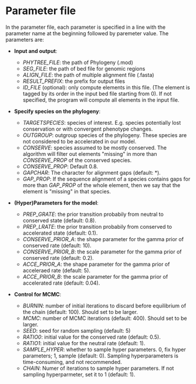 # Parameter file
In the parameter file, each parameter is specified in a line with the parameter name at the beginning followed by paremeter value. The parameters are: 
* **Input and output**: 
  * *PHYTREE_FILE*: the path of Phylogeny (.mod)  
  * *SEG_FILE*: the path of bed file for genomic regions
  * *ALIGN_FILE*: the path of multiple alignment file (.fasta)
  * *RESULT_PREFIX*: the prefix for output files
  * *ID_FILE* (optional): only compute elements in this file. (The element is tagged by its order in the input bed file starting from 0). If not specified, the program will compute all elements in the input file.  
 
* **Specify species on the phylogeny**:
  * *TARGETSPECIES*: species of interest. E.g. species potentially lost conservation or with convergent phenotype changes.
  * *OUTGROUP*: outgroup species of the phylogeny. These species are not considered to be accelerated in our model. 
  * *CONSERVE*: species assumed to be mostly conserved. The algorithm will filter out elements "missing" in more than *CONSERVE_PROP* of the conserved species. 
  * *CONSERVE_PROP*: Default 0.8.
  * *GAPCHAR*: The character for alignment gaps (default: *). 
  * *GAP_PROP*: If the sequence alignment of a species contains gaps for more than *GAP_PROP* of the whole element, then we say that the element is "missing" in that species.   

* **(Hyper)Parameters for the model**:
  * *PREP_GRATE*: the prior transition probabily from neutral to conserved state (default: 0.8).
  * *PREP_LRATE*: the prior transition probabily from conserved to accelerated state (default: 0.1).
  * *CONSERVE_PRIOR_A*: the shape parameter for the gamma prior of conserved rate (default: 10).
  * *CONSERVE_PRIOR_B*: the scale parameter for the gamma prior of conserved rate (default: 0.2).
  * *ACCE_PRIOR_A*: the shape parameter for the gamma prior of acceleraed rate (default: 5).
  * *ACCE_PRIOR_B*: the scale parameter for the gamma prior of accelerated rate (default: 0.04).

* **Control for MCMC**: 
  * *BURNIN*: number of initial iterations to discard before equilibrium of the chain (default: 100). Should set to be larger.
  * *MCMC*: number of MCMC iterations (default: 400). Should set to be larger. 
  * *SEED*: seed for random sampling (default: 5)
  * *RATIO0*: initial value for the conserved rate (default: 0.5). 
  * *RATIO1*: initial value for the neutral rate (default: 1). 
  * *SAMPLE_HYPER*: whether to sample hyper parameters. 0, fix hyper parameters; 1, sample (default: 0). Sampling hyperparameters is time-consuming, and not recommended. 
  * *CHAIN*: Numer of iterations to sample hyper parameters. If not sampling hyperparmeter, set it to 1 (default: 1).

